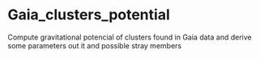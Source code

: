# Gaia_clusters_potential
Compute gravitational potencial of clusters found in Gaia data and derive some parameters out it and possible stray members
